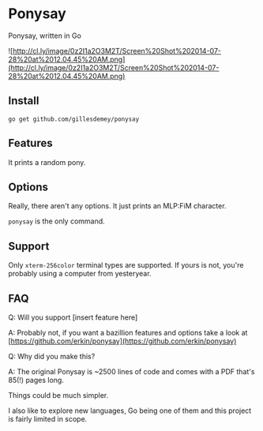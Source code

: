 Ponysay
=======

Ponysay, written in Go

![http://cl.ly/image/0z2I1a2O3M2T/Screen%20Shot%202014-07-28%20at%2012.04.45%20AM.png](http://cl.ly/image/0z2I1a2O3M2T/Screen%20Shot%202014-07-28%20at%2012.04.45%20AM.png)

## Install

`go get github.com/gillesdemey/ponysay`

## Features

It prints a random pony.

## Options

Really, there aren't any options.
It just prints an MLP:FiM character.

`ponysay` is the only command.

## Support

Only `xterm-256color` terminal types are supported. If yours is not, you're probably using a computer from yesteryear.

## FAQ

Q: Will you support [insert feature here]

A: Probably not, if you want a bazillion features and options take a look at [https://github.com/erkin/ponysay](https://github.com/erkin/ponysay)

Q: Why did you make this?

A: The original Ponysay is ~2500 lines of code and comes with a PDF that's 85(!) pages long.

Things could be much simpler.

I also like to explore new languages, Go being one of them and this project is fairly limited in scope.
